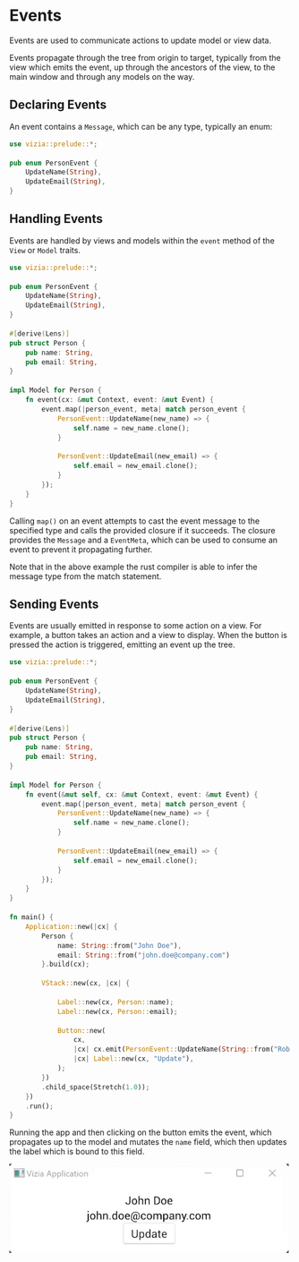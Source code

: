 # Events

Events are used to communicate actions to update model or view data. 

Events propagate through the tree from origin to target, typically from the view which emits the event, up through the ancestors of the view, to the main window and through any models on the way.


## Declaring Events

An event contains a `Message`, which can be any type, typically an enum:

```rust
use vizia::prelude::*;

pub enum PersonEvent {
    UpdateName(String),
    UpdateEmail(String),
}
```

## Handling Events
Events are handled by views and models within the `event` method of the `View` or `Model` traits.

```rust
use vizia::prelude::*;

pub enum PersonEvent {
    UpdateName(String),
    UpdateEmail(String),
}

#[derive(Lens)]
pub struct Person {
    pub name: String,
    pub email: String,
}

impl Model for Person {
    fn event(cx: &mut Context, event: &mut Event) {
        event.map(|person_event, meta| match person_event {
            PersonEvent::UpdateName(new_name) => {
                self.name = new_name.clone();
            }

            PersonEvent::UpdateEmail(new_email) => {
                self.email = new_email.clone();
            }
        });
    }
}
```
Calling `map()` on an event attempts to cast the event message to the specified type and calls the provided closure if it succeeds. The closure provides the `Message` and a `EventMeta`, which can be used to consume an event to prevent it propagating further. 

Note that in the above  example the rust compiler is able to infer the message type from the match statement. 

## Sending Events
Events are usually emitted in response to some action on a view. For example, a button takes an action and a view to display. When the button is pressed the action is triggered, emitting an event up the tree.

```rust
use vizia::prelude::*;

pub enum PersonEvent {
    UpdateName(String),
    UpdateEmail(String),
}

#[derive(Lens)]
pub struct Person {
    pub name: String,
    pub email: String,
}

impl Model for Person {
    fn event(&mut self, cx: &mut Context, event: &mut Event) {
        event.map(|person_event, meta| match person_event {
            PersonEvent::UpdateName(new_name) => {
                self.name = new_name.clone();
            }

            PersonEvent::UpdateEmail(new_email) => {
                self.email = new_email.clone();
            }
        });
    }
}

fn main() {
    Application::new(|cx| {
        Person { 
            name: String::from("John Doe"), 
            email: String::from("john.doe@company.com") 
        }.build(cx);

        VStack::new(cx, |cx| {
            
            Label::new(cx, Person::name);
            Label::new(cx, Person::email);
            
            Button::new(
                cx,
                |cx| cx.emit(PersonEvent::UpdateName(String::from("Rob Doe"))),
                |cx| Label::new(cx, "Update"),
            );
        })
        .child_space(Stretch(1.0));
    })
    .run();
}
```

Running the app and then clicking on the button emits the event, which propagates up to the model and mutates the `name` field, which then updates the label which is bound to this field.

![](../img/update.gif)


<!-- Events propagate through the view tree, and how an event propagates is specific to the event type. However, usually a platform event will propagate down the tree to the target view or model, and a user event will propagate up the tree to the target view or model. -->

